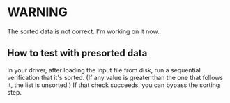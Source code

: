 # WARNING
The sorted data is not correct. I'm working on it now.

## How to test with presorted data

In your driver, after loading the input file from disk, run a sequential verification that it's sorted. (If any value is greater than the one that follows it, the list is unsorted.) If that check succeeds, you can bypass the sorting step.
